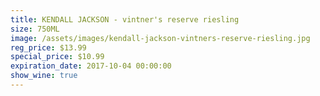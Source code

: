 ```yaml
---
title: KENDALL JACKSON - vintner's reserve riesling
size: 750ML
image: /assets/images/kendall-jackson-vintners-reserve-riesling.jpg
reg_price: $13.99
special_price: $10.99
expiration_date: 2017-10-04 00:00:00
show_wine: true
---
```



